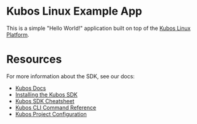 # Kubos Linux Example App

This is a simple "Hello World!" application built on top of the [Kubos Linux Platform](https://github.com/kubos/kubos-linux-build). 
    
# Resources

For more information about the SDK, see our docs:

- [Kubos Docs](http://docs.kubos.co)
- [Installing the Kubos SDK](http://docs.kubos.co/latest/sdk-installing.html)
- [Kubos SDK Cheatsheet](http://docs.kubos.co/latest/sdk-cheatsheet.html) 
- [Kubos CLI Command Reference](http://docs.kubos.co/latest/sdk-reference.html) 
- [Kubos Project Configuration](http://docs.kubos.co/latest/sdk-project-config.html)

    
    
